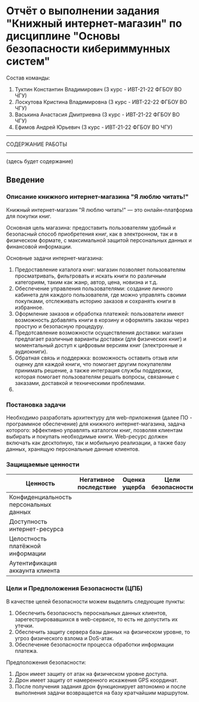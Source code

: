 # Отчёт о выполнении задания "Книжный интернет-магазин" по дисциплине "Основы безопасности кибериммунных систем"
Состав команды:

1. Туктин Константин Владимирович (3 курс - ИВТ-21-22 ФГБОУ ВО ЧГУ)
2. Лоскутова Кристина Владимировна (3 курс - ИВТ-22-22 ФГБОУ ВО ЧГУ)
3. Васькина Анастасия Дмитриевна (3 курс - ИВТ-21-22 ФГБОУ ВО ЧГУ)
4. Ефимов Андрей Юрьевич (3 курс - ИВТ-21-22 ФГБОУ ВО ЧГУ)

***
СОДЕРЖАНИЕ РАБОТЫ
***
(здесь будет содержание)

## Введение 

### Описание книжного интернет-магазина  "Я люблю читать!"

Книжный интернет-магазин  "Я люблю читать!" — это онлайн-платформа для покупки книг. 

Основная цель магазина: предоставить пользователям удобный и безопасный способ приобретения книг, как в электронном, так и в физическом формате, с максимальной защитой персональных данных и финансовой информации.

Основные задачи интернет-магазина:
1. Предоставление каталога книг: магазин позволяет пользователям просматривать, фильтровать и искать книги по различным категориям, таким как жанр, автор, цена, новизна и т.д.
2. Обеспечение управления пользователями: создание личного кабинета для каждого пользователя, где можно управлять своими покупками, отслеживать историю заказов и сохранять книги в избранное.
3. Оформление заказов и обработка платежей: пользователи имеют возможность добавлять книги в корзину и оформлять заказы через простую и безопасную процедуру.
4. Предотсавление возможности осуществления доставки: магазин предлагает различные варианты доставки (для физических книг) и моментальный доступ к цифровым версиям книг (электронные и аудиокниги).
5. Обратная связь и поддержка: возможность оставить отзыв или оценку для каждой книги, что помогает другим покупателям принимать решение, а также интеграция службы поддержки, которая помогает пользователям решать вопросы, связанные с заказами, доставкой и техническими проблемами.
6. 


### Постановка задачи

Необходимо разработать архитектуру для web-приложения (далее ПО - программное обеспечение) для книжного интернет-магазина, задача которого: эффективно управлять каталогом книг, позволяя клиентам выбирать и покупать необходимые книги. Web-ресурс должен включать как десктопную, так и мобильную реализации, а также базу данных, хранящую персональные данные клиентов.


### Защищаемые ценности
| Ценность | Негативное последствие | Оценка ущерба | Цели безопасности |
|----------|----------|----------| -------------- |
| Конфиденциальность персональных данных    |    |    |  |
| Доступность интернет-ресурса    |    |    |  |
| Целостность платёжной информации    |    |    |  |
| Аутентификация аккаунта клиента |   |   |   |

### Цели и Предположения Безопасности (ЦПБ)

В качестве целей безопасности можем выделить следующие пункты:
1. Обеспечить безопасность пероснальных данных клиентов, зарегестрировавшихся в web-сервисе, то есть не допустить их утечки.
2. Обеспечить защиту сервера базы данных на физическом уровне, то угроз физического взлома и DoS-атак.
3. Обеспечение безопасности процесса обработки информации платежа.

Предположения безопасности:
1. Дрон имеет защиту от атак на физическом уровне доступа.
2. Дрон имеет защиту от намеренного искажения GPS координат.
3. После получения задания дрон функционирует автономно и после выполнения задачи возвращается на базу кратчайшим маршрутом.
